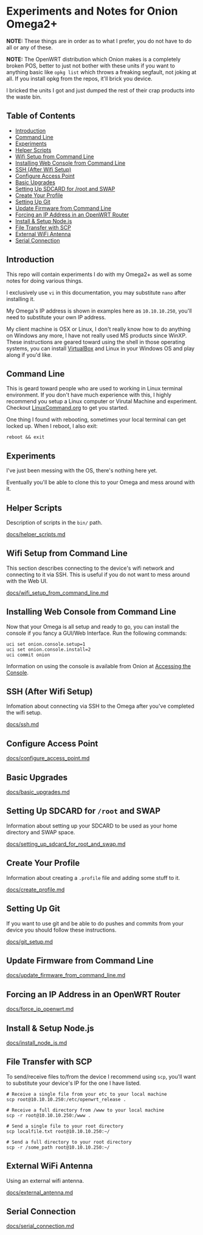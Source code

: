 # Experiments and Notes for Onion Omega2+

**NOTE:** These things are in order as to what I prefer, you do not have to do all or any of these.

**NOTE:** The OpenWRT distribution which Onion makes is a completely broken POS, better to just not bother with these units if you want to anything basic like `opkg list` which throws a freaking segfault, not joking at all.  If you install opkg from the repos, it'll brick you device.  

I bricked the units I got and just dumped the rest of their crap products into the waste bin.

## Table of Contents

* [Introduction](#intro)
* [Command Line](#cli)
* [Experiments](#experiments)
* [Helper Scripts](#helper_scripts)
* [Wifi Setup from Command Line](#wifi_setup_cli)
* [Installing Web Console from Command Line](#install_web_console_from_cli)
* [SSH (After Wifi Setup)](#ssh)
* [Configure Access Point](#configure_access_point)
* [Basic Upgrades](#basic_upgrades)
* [Setting Up SDCARD for /root and SWAP](#setting_up_sdcard)
* [Create Your Profile](#create_profile)
* [Setting Up Git](#setting_up_git)
* [Update Firmware from Command Line](#update_firmware_from_cli)
* [Forcing an IP Address in an OpenWRT Router](#static_lease)
* [Install & Setup Node.js](#install_node)
* [File Transfer with SCP](#file_transfer_with_scp)
* [External WiFi Antenna](#external_wifi_antenna)
* [Serial Connection](#serial_connection)

## <a name="intro"></a>Introduction

This repo will contain experiments I do with my Omega2+ as well as some notes for doing various things.

I exclusively use `vi` in this documentation, you may substitute `nano` after installing it.

My Omega's IP address is shown in examples here as `10.10.10.250`, you'll need to substitute your own IP address.

My client machine is OSX or Linux, I don't really know how to do anything on Windows any more, I have not really used MS products since WinXP.  These instructions are geared toward using the shell in those operating systems, you can install [VirtualBox](https://www.virtualbox.org/wiki/Downloads) and Linux in your Windows OS and play along if you'd like.

## <a name="cli"></a>Command Line

This is geard toward people who are used to working in Linux terminal environment. If you don't have much experience with this, I highly recommend you setup a Linux computer or Virutal Machine and experiment.  Checkout [LinuxCommand.org](http://linuxcommand.org/) to get you started.

One thing I found with rebooting, sometimes your local terminal can get locked up. When I reboot, I also exit:

    reboot && exit

## <a name="experiments"></a>Experiments

I've just been messing with the OS, there's nothing here yet.

Eventually you'll be able to clone this to your Omega and mess around with it.

## <a name="helper_scripts"></a>Helper Scripts

Description of scripts in the `bin/` path.

[docs/helper_scripts.md](docs/helper_scripts.md)

## <a name="wifi_setup_cli"></a>Wifi Setup from Command Line

This section describes connecting to the device's wifi network and connecting to it via SSH.  This is useful if you do not want to mess around with the Web UI.

[docs/wifi_setup_from_command_line.md](docs/wifi_setup_from_command_line.md)

## <a name="install_web_console_from_cli"></a>Installing Web Console from Command Line

Now that your Omega is all setup and ready to go, you can install the console if you fancy a GUI/Web Interface. Run the following commands:

	uci set onion.console.setup=1
	uci set onion.console.install=2
	uci commit onion

Information on using the console is available from Onion at [Accessing the Console](https://docs.onion.io/omega2-docs/accessing-the-console.html).

## <a name="ssh"></a>SSH (After Wifi Setup)

Infomation about connecting via SSH to the Omega after you've completed the wifi setup.

[docs/ssh.md](docs/ssh.md)

## <a name="configure_access_point"></a>Configure Access Point

[docs/configure_access_point.md](docs/configure_access_point.md)

## <a name="basic_upgrades"></a>Basic Upgrades

[docs/basic_upgrades.md](docs/basic_upgrades.md)

## <a name="setting_up_sdcard"></a>Setting Up SDCARD for `/root` and SWAP

Information about setting up your SDCARD to be used as your home directory and SWAP space.

[docs/setting_up_sdcard_for_root_and_swap.md](docs/setting_up_sdcard_for_root_and_swap.md)

## <a name="create_profile"></a>Create Your Profile

Information about creating a `.profile` file and adding some stuff to it.

[docs/create_profile.md](docs/create_profile.md)

## <a name="setting_up_git"></a>Setting Up Git

If you want to use git and be able to do pushes and commits from your device you should follow these instructions.

[docs/git_setup.md](docs/git_setup.md)

## <a name="update_firmware_from_cli"></a>Update Firmware from Command Line

[docs/update_firmware_from_command_line.md](docs/update_firmware_from_command_line.md)

## <a name="static_lease"></a>Forcing an IP Address in an OpenWRT Router

[docs/force_ip_openwrt.md](docs/force_ip_openwrt.md)

## <a name="install_node"></a>Install & Setup Node.js

[docs/install_node_js.md](docs/install_node_js.md)
    
## <a name="file_transfer_with_scp"></a>File Transfer with SCP

To send/receive files to/from the device I recommend using `scp`, you'll want to substitute your device's IP for the one I have listed.

    # Receive a single file from your etc to your local machine
    scp root@10.10.10.250:/etc/openwrt_release .
    
    # Receive a full directory from /www to your local machine
    scp -r root@10.10.10.250:/www .
    
    # Send a single file to your root directory
    scp localfile.txt root@10.10.10.250:~/
    
    # Send a full directory to your root directory
    scp -r /some_path root@10.10.10.250:~/
    

## <a name="external_wifi_antenna"></a>External WiFi Antenna

Using an external wifi antenna.

[docs/external_antenna.md](docs/external_antenna.md)

## <a name="serial_connection"></a>Serial Connection

[docs/serial_connection.md](docs/serial_connection.md)
